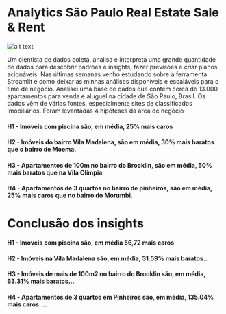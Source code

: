 # Analytics São Paulo Real Estate Sale & Rent
![alt text](https://p7z2w8n8.rocketcdn.me/wp-content/uploads/2021/03/comprar-casa-ou-alugar-pros-e-contras-das-duas-alternativas.jpg)

Um cientista de dados coleta, analisa e interpreta uma grande quantidade de dados para descobrir padrões e insights, fazer previsões e criar planos acionáveis. 
Nas últimas semanas venho estudando sobre a ferramenta Streamlit e como deixar as minhas análises disponíveis e escaláveis para o time de negócio.
Analisei uma base de dados que contém cerca de 13.000 apartamentos para venda e aluguel na cidade de São Paulo, Brasil. Os dados vêm de várias fontes, especialmente sites de classificados imobiliários.
Foram levantadas 4 hipóteses da área de negócio
#### H1 - Imóveis com piscina são, em média, 25% mais caros
#### H2 - Imóveis do bairro Vila Madalena, são em média, 30% mais baratos que o bairro de Moema.
#### H3 - Apartamentos de 100m no bairro do Brooklin, são em média, 50% mais baratos que na Vila Olímpia
#### H4 - Apartamentos de 3 quartos no bairro de pinheiros, são em média, 25% mais caros que no bairro do Morumbi.

# Conclusão dos insights
#### H1 - Imóveis com piscina são, em média 56,72 mais caros

#### H2 - Imóveis na Vila Madalena são, em média, 31.59% mais baratos..

#### H3 - Imóveis de mais de 100m2 no bairro do Brooklin são, em média, 63.31% mais baratos...

#### H4 - Apartamentos de 3 quartos em Pinheiros são, em média, 135.04% mais caros....
